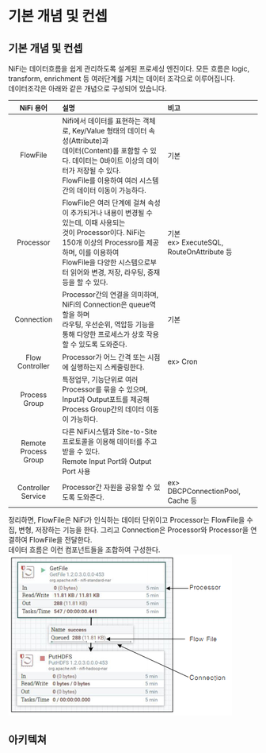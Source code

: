 # 기본 개념 및 컨셉

## 기본 개념 및 컨셉
NiFi는 데이터흐름을 쉽게 관리하도록 설계된 프로세싱 엔진이다. 모든 흐름은 logic, transform, enrichment 등 여러단계를 거치는 데이터 조각으로 이루어집니다.<br/>
데이터조각은 아래와 같은 개념으로 구성되어 있습니다.


| NiFi 용어 | 설명 | 비고 |
|:--------:|:--------|:--------|
| FlowFile | Nifi에서 데이터를 표현하는 객체로, Key/Value 형태의 데이터 속성(Attribute)과<br/> 데이터(Content)를 포함할 수 있다. 데이터는 0바이트 이상의 데이터가 저장될 수 있다.<br/> FlowFile를 이용하여 여러 시스템 간의 데이터 이동이 가능하다. | 기본 |
| Processor | FlowFile은 여러 단계에 걸쳐 속성이 추가되거나 내용이 변경될 수 있는데, 이때 사용되는<br/>것이 Processor이다. NiFi는 150개 이상의 Processro를 제공하며, 이를 이용하여<br/>FlowFile을 다양한 시스템으로부터 읽어와 변경, 저장, 라우팅, 중재 등을  할 수 있다. | 기본<br/> ex> ExecuteSQL, RouteOnAttribute 등 |
| Connection | Processor간의 연결을 의미하며, NiFi의 Connection은 queue역할을 하며<br/> 라우팅, 우선순위, 역압등 기능을 통해 다양한 프로세스가  상호 작용할 수 있도록 도와준다. | 기본 |
| Flow Controller | Processor가 어느 간격 또는 시점에 실행하는지 스케줄링한다. | ex> Cron |
| Process Group | 특정업무, 기능단위로 여러 Processor를 묶을 수 있으며,<br/>Input과 Output포트를 제공해 Process Group간의 데이터 이동이 가능하다. |  |
| Remote<br/>Process Group | 다른 NiFi시스템과 Site-to-Site 프로토콜을 이용해 데이터를 주고 받을 수 있다.<br/>Remote Input Port와 Output Port 사용 |  |
| Controller Service | Processor간 자원을 공유할 수 있도록 도와준다. | ex> DBCPConnectionPool, Cache 등 |


정리하면, FlowFile은 NiFi가 인식하는 데이터 단위이고 Processor는 FlowFile을 수집, 변형, 저장하는 기능을 한다. 그리고 Connection은 Processor와 Processor을 연결하여 FlowFile을 전달한다.<br/>
데이터 흐름은 이런 컴포넌트들을 조합하여 구성한다.
<br/><img src="./image/image28.png"></img><br/>

## 아키텍쳐
